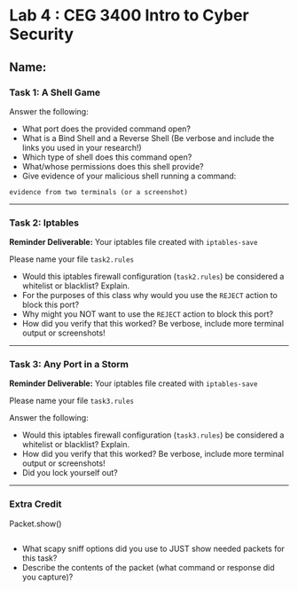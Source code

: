 # Lab 4 : CEG 3400 Intro to Cyber Security

## Name:

### Task 1: A Shell Game 

Answer the following:

* What port does the provided command open?
* What is a Bind Shell and a Reverse Shell (Be verbose and include the links you used in 
  your research!)
* Which type of shell does this command open?
* What/whose permissions does this shell provide?
* Give evidence of your malicious shell running a command:

```
evidence from two terminals (or a screenshot)
```

---

### Task 2: Iptables

**Reminder Deliverable:** Your iptables file created with `iptables-save`

Please name your file `task2.rules`

* Would this iptables firewall configuration (`task2.rules`) be considered a whitelist or blacklist?  Explain.
* For the purposes of this class why would you use the `REJECT` action to block this port?
* Why might you NOT want to use the `REJECT` action to block this port?
* How did you verify that this worked?  Be verbose, include more terminal output or screenshots!

---

### Task 3: Any Port in a Storm

**Reminder Deliverable:** Your iptables file created with `iptables-save`

Please name your file `task3.rules`

Answer the following:

* Would this iptables firewall configuration (`task3.rules`) be considered a whitelist or blacklist?  Explain.
* How did you verify that this worked?  Be verbose, include more terminal output or screenshots!
* Did you lock yourself out?

---

### Extra Credit

Packet.show()

```python

``` 

* What scapy sniff options did you use to JUST show needed packets for this task?
* Describe the contents of the packet (what command or response did you capture)?


